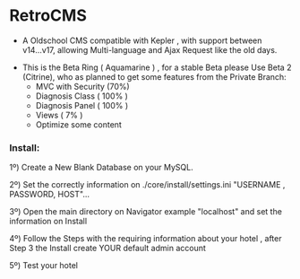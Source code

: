 # RetroCMS
- A Oldschool CMS compatible with Kepler , with support between v14...v17, allowing Multi-language and Ajax Request like the old days.


+ This is the Beta Ring ( Aquamarine ) , for a stable Beta please Use Beta 2 (Citrine), who as planned to get some features from the Private Branch:
  - MVC with Security (70%)
  - Diagnosis Class ( 100% )
  - Diagnosis Panel ( 100% )
  - Views ( 7% ) 
  - Optimize some content

  
### Install:

1º) Create a New Blank Database on your MySQL.

2º) Set the correctly information on ./core/install/settings.ini "USERNAME , PASSWORD, HOST"...

3º) Open the main directory on Navigator example "localhost" and set the information on Install

4º) Follow the Steps with the requiring information about your hotel , after Step 3 the Install create YOUR default admin account

5º) Test your hotel




